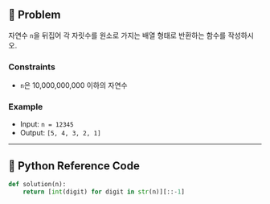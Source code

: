 ## 🧠 Problem
자연수 `n`을 뒤집어 각 자릿수를 원소로 가지는 배열 형태로 반환하는 함수를 작성하시오.

### Constraints
- `n`은 10,000,000,000 이하의 자연수

### Example
- Input: `n = 12345`
- Output: `[5, 4, 3, 2, 1]`

---

## 🐍 Python Reference Code

```python
def solution(n):
    return [int(digit) for digit in str(n)][::-1]
```
